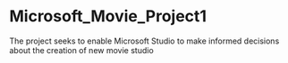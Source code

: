 # Microsoft_Movie_Project1
 The project seeks to enable Microsoft Studio to make informed decisions about the creation of new movie studio
